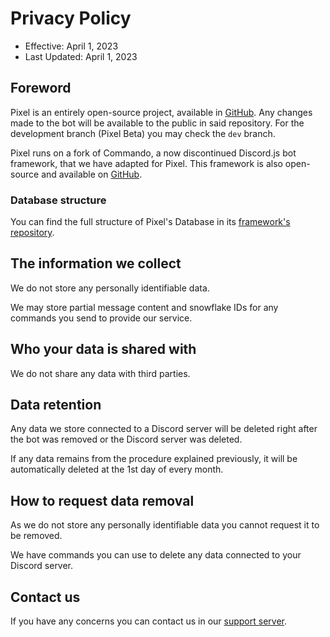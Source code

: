# Privacy Policy

- Effective: April 1, 2023
- Last Updated: April 1, 2023

## Foreword

Pixel is an entirely open-source project, available in [GitHub](https://github.com/Pixoll/pixel-bot). Any changes made to the bot will be available to the public in said repository. For the development branch (Pixel Beta) you may check the `dev` branch.

Pixel runs on a fork of Commando, a now discontinued Discord.js bot framework, that we have adapted for Pixel. This framework is also open-source and available on [GitHub](https://github.com/Pixoll/pixoll-commando).

### Database structure

You can find the full structure of Pixel's Database in its [framework's repository](https://github.com/Pixoll/pixoll-commando/tree/main/src/database/Schemas]).

## The information we collect

We do not store any personally identifiable data.

We may store partial message content and snowflake IDs for any commands you send to provide our service.

## Who your data is shared with

We do not share any data with third parties.

## Data retention

Any data we store connected to a Discord server will be deleted right after the bot was removed or the Discord server was deleted.

If any data remains from the procedure explained previously, it will be automatically deleted at the 1st day of every month.

## How to request data removal

As we do not store any personally identifiable data you cannot request it to be removed.

We have commands you can use to delete any data connected to your Discord server.

## Contact us

If you have any concerns you can contact us in our [support server](https://discord.gg/Pc9pAHf3GU).
